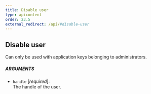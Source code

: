 ```yaml
---
title: Disable user
type: apicontent
order: 23.5
external_redirect: /api/#disable-user
---
```


## Disable user
Can only be used with application keys belonging to administrators.

##### ARGUMENTS
* `handle` [*required*]:  
    The handle of the user.